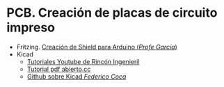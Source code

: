 # PCB. Creación de placas de circuito impreso
* Fritzing. [Creación de Shield para Arduino (*Profe García*)](https://www.youtube.com/watch?v=IdCF_1kQXyk)
* Kicad
  * [Tutoriales Youtube de Rincón Ingenieril](https://www.youtube.com/watch?v=lU2Gf3N5FKU&list=PLZSon0M-jxwpjtdCv7tn4ctO5AwBz124T)
  * [Tutorial pdf abierto.cc](https://abiertocc.rocketspark.co.uk/blog/post/5158/Empezando-a-disear-PCB/)
  * [Github sobre Kicad *Federico Coca*](https://github.com/fgcoca/MyKiCAD)
